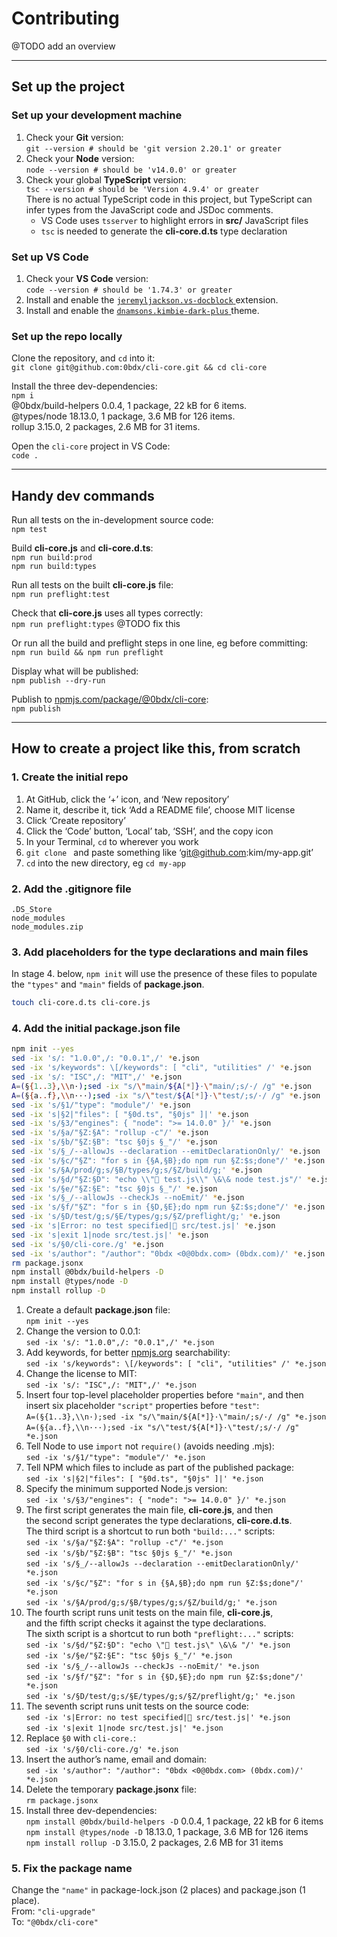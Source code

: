 # Contributing

@TODO add an overview

---

## Set up the project

### __Set up your development machine__

1.  Check your __Git__ version:  
    `git --version # should be 'git version 2.20.1' or greater`
2.  Check your __Node__ version:  
    `node --version # should be 'v14.0.0' or greater`
3.  Check your global __TypeScript__ version:  
    `tsc --version # should be 'Version 4.9.4' or greater`  
    There is no actual TypeScript code in this project, but TypeScript can infer
    types from the JavaScript code and JSDoc comments.
    - VS Code uses `tsserver` to highlight errors in __src/__ JavaScript files
    - `tsc` is needed to generate the __cli-core.d.ts__ type declaration

### __Set up VS Code__

1.  Check your __VS Code__ version:  
    `code --version # should be '1.74.3' or greater`
2.  Install and enable the [`jeremyljackson.vs-docblock`
    ](https://marketplace.visualstudio.com/items?itemName=jeremyljackson.vs-docblock)
    extension.
3.  Install and enable the [`dnamsons.kimbie-dark-plus`
    ](https://marketplace.visualstudio.com/items?itemName=dnamsons.kimbie-dark-plus)
    theme.  

### __Set up the repo locally__

Clone the repository, and `cd` into it:  
`git clone git@github.com:0bdx/cli-core.git && cd cli-core`

Install the three dev-dependencies:  
`npm i`  
@0bdx/build-helpers 0.0.4, 1 package, 22 kB for 6 items.  
@types/node 18.13.0, 1 package, 3.6 MB for 126 items.  
rollup 3.15.0, 2 packages, 2.6 MB for 31 items.  

Open the `cli-core` project in VS Code:  
`code .`

---

## Handy dev commands

Run all tests on the in-development source code:  
`npm test`

Build __cli-core.js__ and __cli-core.d.ts__:  
`npm run build:prod`  
`npm run build:types`

Run all tests on the built __cli-core.js__ file:  
`npm run preflight:test`

Check that __cli-core.js__ uses all types correctly:  
`npm run preflight:types` @TODO fix this

Or run all the build and preflight steps in one line, eg before committing:  
`npm run build && npm run preflight`

Display what will be published:  
`npm publish --dry-run`

Publish to [npmjs.com/package/@0bdx/cli-core](
https://www.npmjs.com/package/@0bdx/cli-core):  
`npm publish`

---

## How to create a project like this, from scratch

### __1. Create the initial repo__

1. At GitHub, click the ‘+’ icon, and ‘New repository’
2. Name it, describe it, tick ‘Add a README file’, choose MIT license
3. Click ‘Create repository’
4. Click the ‘Code’ button, ‘Local’ tab, ‘SSH’, and the copy icon
5. In your Terminal, `cd` to wherever you work
6. `git clone ` and paste something like ‘git@github.com:kim/my-app.git’
7. `cd` into the new directory, eg `cd my-app`

### __2. Add the .gitignore file__

```
.DS_Store
node_modules
node_modules.zip
```

### __3. Add placeholders for the type declarations and main files__

In stage 4. below, `npm init` will use the presence of these files to populate
the `"types"` and `"main"` fields of __package.json__.

```sh
touch cli-core.d.ts cli-core.js
```

### __4. Add the initial package.json file__

```sh
npm init --yes
sed -ix 's/: "1.0.0",/: "0.0.1",/' *e.json
sed -ix 's/keywords": \[/keywords": [ "cli", "utilities" /' *e.json
sed -ix 's/: "ISC",/: "MIT",/' *e.json
A=(§{1..3},\\n·);sed -ix "s/\"main/${A[*]}·\"main/;s/·/ /g" *e.json
A=(§{a..f},\\n···);sed -ix "s/\"test/${A[*]}·\"test/;s/·/ /g" *e.json
sed -ix 's/§1/"type": "module"/' *e.json
sed -ix 's|§2|"files": [ "§0d.ts", "§0js" ]|' *e.json
sed -ix 's/§3/"engines": { "node": ">= 14.0.0" }/' *e.json
sed -ix 's/§a/"§Z:§A": "rollup -c"/' *e.json
sed -ix 's/§b/"§Z:§B": "tsc §0js §_"/' *e.json
sed -ix 's/§_/--allowJs --declaration --emitDeclarationOnly/' *e.json
sed -ix 's/§c/"§Z": "for s in {§A,§B};do npm run §Z:$s;done"/' *e.json
sed -ix 's/§A/prod/g;s/§B/types/g;s/§Z/build/g;' *e.json
sed -ix 's/§d/"§Z:§D": "echo \\"🧬 test.js\\" \&\& node test.js"/' *e.json
sed -ix 's/§e/"§Z:§E": "tsc §0js §_"/' *e.json
sed -ix 's/§_/--allowJs --checkJs --noEmit/' *e.json
sed -ix 's/§f/"§Z": "for s in {§D,§E};do npm run §Z:$s;done"/' *e.json
sed -ix 's/§D/test/g;s/§E/types/g;s/§Z/preflight/g;' *e.json
sed -ix 's|Error: no test specified|🧪 src/test.js|' *e.json
sed -ix 's|exit 1|node src/test.js|' *e.json
sed -ix 's/§0/cli-core./g' *e.json
sed -ix 's/author": "/author": "0bdx <0@0bdx.com> (0bdx.com)/' *e.json
rm package.jsonx
npm install @0bdx/build-helpers -D
npm install @types/node -D
npm install rollup -D
```

1. Create a default __package.json__ file:  
   `npm init --yes`
2. Change the version to 0.0.1:  
   `sed -ix 's/: "1.0.0",/: "0.0.1",/' *e.json`
3. Add keywords, for better [npmjs.org](http://npmjs.org) searchability:  
   `sed -ix 's/keywords": \[/keywords": [ "cli", "utilities" /' *e.json`
4. Change the license to MIT:  
   `sed -ix 's/: "ISC",/: "MIT",/' *e.json`
5. Insert four top-level placeholder properties before `"main"`, and then  
   insert six placeholder `"script"` properties before `"test"`:  
   `A=(§{1..3},\\n·);sed -ix "s/\"main/${A[*]}·\"main/;s/·/ /g" *e.json`  
   `A=(§{a..f},\\n···);sed -ix "s/\"test/${A[*]}·\"test/;s/·/ /g" *e.json`
6. Tell Node to use `import` not `require()` (avoids needing .mjs):  
   `sed -ix 's/§1/"type": "module"/' *e.json`
7. Tell NPM which files to include as part of the published package:  
   `sed -ix 's|§2|"files": [ "§0d.ts", "§0js" ]|' *e.json`
8. Specify the minimum supported Node.js version:  
   `sed -ix 's/§3/"engines": { "node": ">= 14.0.0" }/' *e.json`
9. The first script generates the main file, __cli-core.js__, and then  
   the second script generates the type declarations, __cli-core.d.ts__.  
   The third script is a shortcut to run both `"build:..."` scripts:  
   `sed -ix 's/§a/"§Z:§A": "rollup -c"/' *e.json`  
   `sed -ix 's/§b/"§Z:§B": "tsc §0js §_"/' *e.json`  
   `sed -ix 's/§_/--allowJs --declaration --emitDeclarationOnly/' *e.json`  
   `sed -ix 's/§c/"§Z": "for s in {§A,§B};do npm run §Z:$s;done"/' *e.json`  
   `sed -ix 's/§A/prod/g;s/§B/types/g;s/§Z/build/g;' *e.json`  
10. The fourth script runs unit tests on the main file, __cli-core.js__,  
    and the fifth script checks it against the type declarations.  
    The sixth script is a shortcut to run both `"preflight:..."` scripts:  
    `sed -ix 's/§d/"§Z:§D": "echo \"🧬 test.js\" \&\& "/' *e.json`  
    `sed -ix 's/§e/"§Z:§E": "tsc §0js §_"/' *e.json`  
    `sed -ix 's/§_/--allowJs --checkJs --noEmit/' *e.json`  
    `sed -ix 's/§f/"§Z": "for s in {§D,§E};do npm run §Z:$s;done"/' *e.json`  
    `sed -ix 's/§D/test/g;s/§E/types/g;s/§Z/preflight/g;' *e.json`  
11. The seventh script runs unit tests on the source code:  
    `sed -ix 's|Error: no test specified|🧪 src/test.js|' *e.json`  
    `sed -ix 's|exit 1|node src/test.js|' *e.json`
12. Replace `§0` with `cli-core.`:  
    `sed -ix 's/§0/cli-core./g' *e.json`
13. Insert the author’s name, email and domain:  
    `sed -ix 's/author": "/author": "0bdx <0@0bdx.com> (0bdx.com)/' *e.json`
14. Delete the temporary __package.jsonx__ file:  
    `rm package.jsonx`
15. Install three dev-dependencies:  
    `npm install @0bdx/build-helpers -D` 0.0.4, 1 package, 22 kB for 6 items  
    `npm install @types/node -D` 18.13.0, 1 package, 3.6 MB for 126 items  
    `npm install rollup -D` 3.15.0, 2 packages, 2.6 MB for 31 items  

### __5. Fix the package name__

Change the `"name"` in package-lock.json (2 places) and package.json (1 place).  
From: `"cli-upgrade"`  
To: `"@0bdx/cli-core"`
